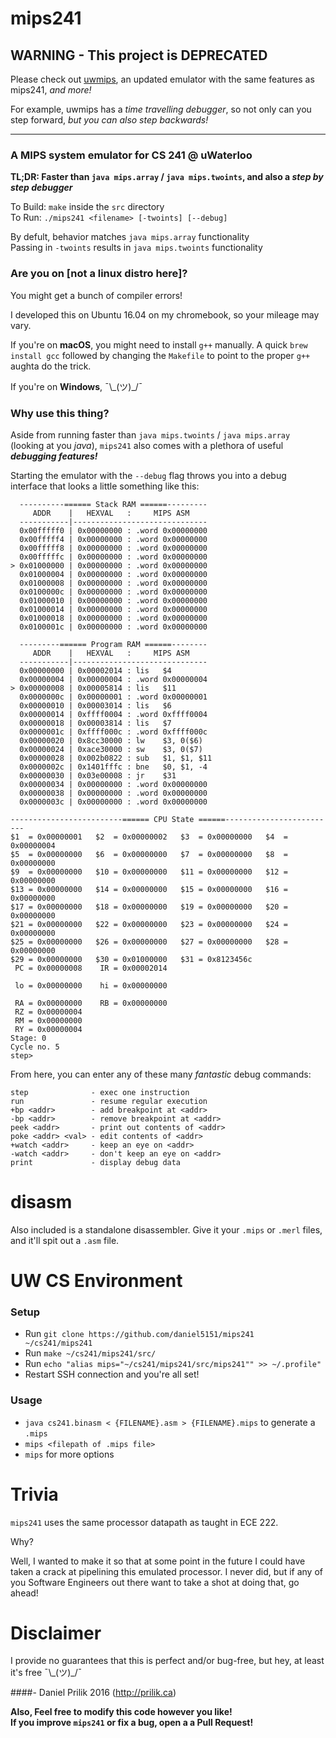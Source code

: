 # mips241

## WARNING - This project is DEPRECATED

Please check out [uwmips](https://github.com/daniel5151/uwmips), an updated emulator with the same features as mips241, _and more!_

For example, uwmips has a _time travelling debugger_, so not only can you step forward, _but you can also step backwards!_

---

### A MIPS system emulator for CS 241 @ uWaterloo

**TL;DR: Faster than `java mips.array` / `java mips.twoints`, and also a
_step by step debugger_**

To Build: `make` inside the `src` directory<br>
To Run: `./mips241 <filename> [-twoints] [--debug]`

By defult, behavior matches `java mips.array` functionality<br>
Passing in `-twoints` results in `java mips.twoints` functionality

### Are you on [not a linux distro here]?

You might get a bunch of compiler errors!

I developed this on Ubuntu 16.04 on my chromebook, so your mileage may vary.

If you're on **macOS**, you might need to install `g++` manually.
A quick `brew install gcc` followed by changing the `Makefile` to point to the
proper `g++` aughta do the trick.

If you're on **Windows**, ¯\\\_(ツ)_/¯

### Why use this thing?

Aside from running faster than `java mips.twoints` / `java mips.array` (looking
at you *java*), `mips241` also comes with a plethora of useful ***debugging
features!***

Starting the emulator with the `--debug` flag throws you into a debug interface
that looks a little something like this:

```
  ----------====== Stack RAM ======---------
     ADDR    |   HEXVAL   :     MIPS ASM
  -----------|------------------------------
  0x00fffff0 | 0x00000000 : .word 0x00000000
  0x00fffff4 | 0x00000000 : .word 0x00000000
  0x00fffff8 | 0x00000000 : .word 0x00000000
  0x00fffffc | 0x00000000 : .word 0x00000000
> 0x01000000 | 0x00000000 : .word 0x00000000
  0x01000004 | 0x00000000 : .word 0x00000000
  0x01000008 | 0x00000000 : .word 0x00000000
  0x0100000c | 0x00000000 : .word 0x00000000
  0x01000010 | 0x00000000 : .word 0x00000000
  0x01000014 | 0x00000000 : .word 0x00000000
  0x01000018 | 0x00000000 : .word 0x00000000
  0x0100001c | 0x00000000 : .word 0x00000000

  ---------====== Program RAM ======--------
     ADDR    |   HEXVAL   :     MIPS ASM
  -----------|------------------------------
  0x00000000 | 0x00002014 : lis   $4
  0x00000004 | 0x00000004 : .word 0x00000004
> 0x00000008 | 0x00005814 : lis   $11
  0x0000000c | 0x00000001 : .word 0x00000001
  0x00000010 | 0x00003014 : lis   $6
  0x00000014 | 0xffff0004 : .word 0xffff0004
  0x00000018 | 0x00003814 : lis   $7
  0x0000001c | 0xffff000c : .word 0xffff000c
  0x00000020 | 0x8cc30000 : lw    $3, 0($6)
  0x00000024 | 0xace30000 : sw    $3, 0($7)
  0x00000028 | 0x002b0822 : sub   $1, $1, $11
  0x0000002c | 0x1401fffc : bne   $0, $1, -4
  0x00000030 | 0x03e00008 : jr    $31
  0x00000034 | 0x00000000 : .word 0x00000000
  0x00000038 | 0x00000000 : .word 0x00000000
  0x0000003c | 0x00000000 : .word 0x00000000

-------------------------====== CPU State ======-------------------------
$1  = 0x00000001   $2  = 0x00000002   $3  = 0x00000000   $4  = 0x00000004
$5  = 0x00000000   $6  = 0x00000000   $7  = 0x00000000   $8  = 0x00000000
$9  = 0x00000000   $10 = 0x00000000   $11 = 0x00000000   $12 = 0x00000000
$13 = 0x00000000   $14 = 0x00000000   $15 = 0x00000000   $16 = 0x00000000
$17 = 0x00000000   $18 = 0x00000000   $19 = 0x00000000   $20 = 0x00000000
$21 = 0x00000000   $22 = 0x00000000   $23 = 0x00000000   $24 = 0x00000000
$25 = 0x00000000   $26 = 0x00000000   $27 = 0x00000000   $28 = 0x00000000
$29 = 0x00000000   $30 = 0x01000000   $31 = 0x8123456c
 PC = 0x00000008    IR = 0x00002014

 lo = 0x00000000    hi = 0x00000000

 RA = 0x00000000    RB = 0x00000000
 RZ = 0x00000004
 RM = 0x00000000
 RY = 0x00000004
Stage: 0
Cycle no. 5
step>

```

From here, you can enter any of these many *fantastic* debug commands:

```
step              - exec one instruction
run               - resume regular execution
+bp <addr>        - add breakpoint at <addr>
-bp <addr>        - remove breakpoint at <addr>
peek <addr>       - print out contents of <addr>
poke <addr> <val> - edit contents of <addr>
+watch <addr>     - keep an eye on <addr>
-watch <addr>     - don't keep an eye on <addr>
print             - display debug data
```

# disasm

Also included is a standalone disassembler. Give it your `.mips` or `.merl`
files, and it'll spit out a `.asm` file.


# UW CS Environment

### Setup
* Run `git clone https://github.com/daniel5151/mips241 ~/cs241/mips241`
* Run `make ~/cs241/mips241/src/`
* Run `echo "alias mips="~/cs241/mips241/src/mips241"" >> ~/.profile"`
* Restart SSH connection and you're all set!

### Usage
* `java cs241.binasm < {FILENAME}.asm > {FILENAME}.mips` to generate a `.mips`
* `mips <filepath of .mips file>`
* `mips` for more options

# Trivia

`mips241` uses the same processor datapath as taught in ECE 222.

Why?

Well, I wanted to make it so that at some point in the future I could have taken
a crack at pipelining this emulated processor. I never did, but if any of you
Software Engineers out there want to take a shot at doing that, go ahead!

# Disclaimer

I provide no guarantees that this is perfect and/or bug-free, but hey, at least
it's free ¯\\\_(ツ)\_/¯

####\- Daniel Prilik 2016 (http://prilik.ca)

**Also, Feel free to modify this code however you like!<br>
If you improve `mips241` or fix a bug, open a a Pull Request!**

